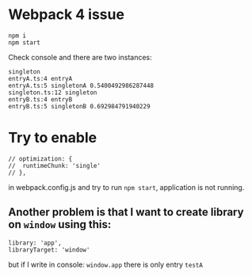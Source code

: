 # Webpack 4 issue

    npm i
    npm start

Check console and there are two instances:

    singleton
    entryA.ts:4 entryA
    entryA.ts:5 singletonA 0.5400492986287448
    singleton.ts:12 singleton
    entryB.ts:4 entryB
    entryB.ts:5 singletonB 0.692984791940229

# Try to enable

    // optimization: {
	// 	runtimeChunk: 'single'
	// },

in webpack.config.js and try to run `npm start`, application is not running.



## Another problem is that I want to create library on `window` using this:

    library: 'app',
    libraryTarget: 'window'

but if I write in console: `window.app` there is only entry `testA`
